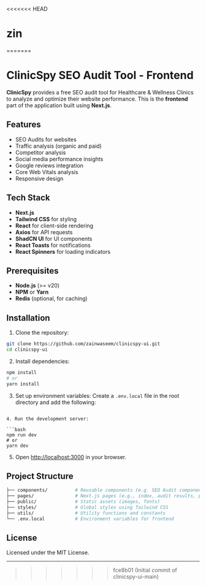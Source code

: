 <<<<<<< HEAD
# zin
=======
# ClinicSpy SEO Audit Tool - Frontend

**ClinicSpy** provides a free SEO audit tool for Healthcare & Wellness Clinics to analyze and optimize their website performance. This is the **frontend** part of the application built using **Next.js**.

## Features

- SEO Audits for websites
- Traffic analysis (organic and paid)
- Competitor analysis
- Social media performance insights
- Google reviews integration
- Core Web Vitals analysis
- Responsive design

## Tech Stack

- **Next.js**
- **Tailwind CSS** for styling
- **React** for client-side rendering
- **Axios** for API requests
- **ShadCN UI** for UI components
- **React Toasts** for notifications
- **React Spinners** for loading indicators

## Prerequisites

- **Node.js** (>= v20)
- **NPM** or **Yarn**
- **Redis** (optional, for caching)

## Installation

1. Clone the repository:

```bash
git clone https://github.com/zainwaseem/clinicspy-ui.git
cd clinicspy-ui
```

2. Install dependencies:

```bash
npm install
# or
yarn install
```

3. Set up environment variables:
   Create a `.env.local` file in the root directory and add the following:

````

4. Run the development server:

```bash
npm run dev
# or
yarn dev
````

5. Open [http://localhost:3000](http://localhost:3000) in your browser.

## Project Structure

```bash
├── components/          # Reusable components (e.g. SEO Audit components, tables)
├── pages/               # Next.js pages (e.g., index, audit results, pricing)
├── public/              # Static assets (images, fonts)
├── styles/              # Global styles using Tailwind CSS
├── utils/               # Utility functions and constants
└── .env.local           # Environment variables for frontend
```

## License

Licensed under the MIT License.

---
>>>>>>> fce8b01 (Initial commit of clinicspy-ui-main)
